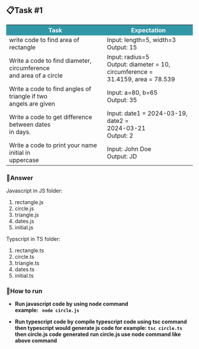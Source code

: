 ## 📋Task #1 


<table>
    <tr>
        <th style="background: #3197A7; color: white;">
            Task
        </th>
        <th style="background: #3197A7; color: white;">
        Expectation
        </th>
    </tr>
    <tr>
        <td>
            write code to find area of rectangle
        </td>
        <td>
            Input: length=5, width=3 </br>
            Output: 15
        </td>
    </tr>
    <tr>
        <td>
            Write a code to find diameter, circumference </br>
            and area of a circle
        </td>
        <td>
            Input: radius=5 </br>
            Output: diameter = 10, circumference = </br>
            31.4159, area = 78.539
        </td>
    </tr>
    <tr>
        <td>
            Write a code to find angles of triangle if two </br>
            angels are given
        </td>
        <td>
            Input: a=80, b=65 </br>
            Output: 35
        </td>
    </tr>
    <tr>
        <td>
            Write a code to get difference between dates </br>
            in days.
        </td>
        <td>
            Input: date1 = 2024-03-19, date2 = </br>
            2024-03-21 </br>
            Output: 2
        </td>
    </tr>
    <tr>
        <td>
            Write a code to print your name initial in </br>
            uppercase
        </td>
        <td>
            Input: John Doe </br>
            Output: JD
        </td>
    </tr>
</table>

### 🎯Answer

<p>Javascript in JS folder:</p>

1. rectangle.js
2. circle.js
3. triangle.js
4. dates.js
5. initial.js

<p>Typscript in TS folder:</p>

1. rectangle.ts
2. circle.ts
3. triangle.ts
4. dates.ts
5. initial.ts

### 🚀How to run

- <b>Run javascript code by using node command</b> </br>
<b>example: ``` node circle.js```</b>

- <b>Run typescript code by compile typescript code using tsc command</b> </br>
<b>then typescript would generate js code </b>
<b>for example: ``` tsc circle.ts ```</b>
<b>then circle.js code generated</b>
<b>run circle.js use node command like above command
